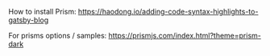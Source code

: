 

How to install Prism: https://haodong.io/adding-code-syntax-highlights-to-gatsby-blog

For prisms options / samples: https://prismjs.com/index.html?theme=prism-dark